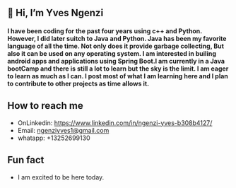 ## 👋  Hi, I’m Yves Ngenzi

#### I have been coding for the past four years using c++ and Python. However, I did  later suitch to Java and Python. Java has been my favorite language of all  the time. Not only does it provide garbage collecting, But also it can be used on any operating system. I am interested in builing android apps and applications using Spring Boot.I am currently in a Java bootCamp and there is still a lot to learn but the sky is the limit. I am eager to learn as much as I can. I post most of what I am learning here and I plan to contribute to other projects as time allows it.

## How to reach me

- OnLinkedin:  https://www.linkedin.com/in/ngenzi-yves-b308b4127/
- Email: ngenziyves1@gmail.com
- whatapp: +13252699130

## Fun fact  
- I am excited to be here today. 

<!---
Yxn16a/Yxn16a is a ✨ special ✨ repository because its `README.md` (this file) appears on your GitHub profile.
You can click the Preview link to take a look at your changes.
--->
